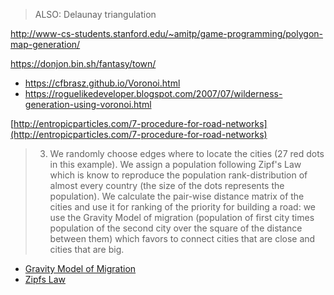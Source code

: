 > ALSO: Delaunay triangulation

http://www-cs-students.stanford.edu/~amitp/game-programming/polygon-map-generation/

https://donjon.bin.sh/fantasy/town/
- https://cfbrasz.github.io/Voronoi.html
- https://roguelikedeveloper.blogspot.com/2007/07/wilderness-generation-using-voronoi.html




[http://entropicparticles.com/7-procedure-for-road-networks](http://entropicparticles.com/7-procedure-for-road-networks)
> 3. We randomly choose edges where to locate the cities (27 red dots in this example). We assign a population following Zipf's Law which is know to reproduce the population rank-distribution of almost every country (the size of the dots represents the population). We calculate the pair-wise distance matrix of the cities and use it for ranking of the priority for building a road: we use the Gravity Model of migration (population of first city times population of the second city over the square of the distance between them) which favors to connect cities that are close and cities that are big.
- [Gravity Model of Migration](https://en.wikipedia.org/wiki/Gravity_model_of_migration)
- [Zipfs Law](https://en.wikipedia.org/wiki/Zipf%27s_law)
